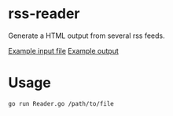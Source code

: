 # rss-reader

Generate a HTML output from several rss feeds. 

[Example input file](https://defer.cc/urls.txt)
[Example output](https://defer.cc/rss-reader/)

# Usage 
`go run Reader.go /path/to/file`